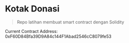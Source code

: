 # Kotak Donasi

> Repo latihan membuat smart contract dengan Solidity

Current Contract Address: 0xF60D84Bfa39D9A84c144F1Abad2546cC8079fe53
